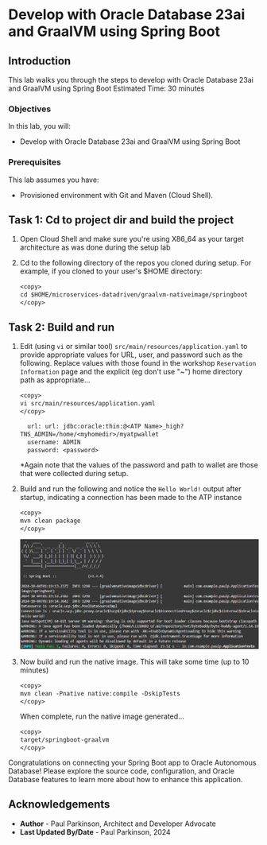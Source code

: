# Develop with Oracle Database 23ai and GraalVM using Spring Boot

## Introduction

This lab walks you through the steps to develop with Oracle Database 23ai and GraalVM using Spring Boot
Estimated Time: 30 minutes

### Objectives

In this lab, you will:
- Develop with Oracle Database 23ai and GraalVM using Spring Boot

### Prerequisites

This lab assumes you have:
- Provisioned environment with Git and Maven (Cloud Shell).


## Task 1: Cd to project dir and build the project

1. Open Cloud Shell and make sure you're using X86_64 as your target architecture as was done during the setup lab

2. Cd to the following directory of the repos you cloned during setup. For example, if you cloned to your user's $HOME directory:

    ```
    <copy>   
    cd $HOME/microservices-datadriven/graalvm-nativeimage/springboot
    </copy>
    ``` 


## Task 2: Build and run

1. Edit (using `vi` or similar tool) `src/main/resources/application.yaml` to provide appropriate values for URL, user, and password such as the following.
   Replace values with those found in the workshop `Reservation Information` page and the explicit (eg don't use "~") home directory path as appropriate...
    ```
    <copy>   
    vi src/main/resources/application.yaml
    </copy>
    ```   
   
    ```properties
      url: url: jdbc:oracle:thin:@<ATP Name>_high?TNS_ADMIN=/home/<myhomedir>/myatpwallet
      username: ADMIN
      password: <password>
    ```

   *Again note that the values of the password and path to wallet are those that were collected during setup.

2. Build and run the following and notice the `Hello World!` output after startup, indicating a connection has been made to the ATP instance

    ```
    <copy>   
    mvn clean package 
    </copy>
    ```  

   ![springboot connection success](images/springboot-connectonsuccess.png)

   

3. Now build and run the native image. This will take some time (up to 10 minutes)

    ```
    <copy>   
    mvn clean -Pnative native:compile -DskipTests
    </copy>
    ```  
     When complete, run the native image generated...

    ```
    <copy>   
    target/springboot-graalvm
    </copy>
    ```  

Congratulations on connecting your Spring Boot app to Oracle Autonomous Database!
Please explore the source code, configuration, and Oracle Database features to learn more about how to enhance this application.

## Acknowledgements
* **Author** - Paul Parkinson, Architect and Developer Advocate
* **Last Updated By/Date** - Paul Parkinson, 2024
